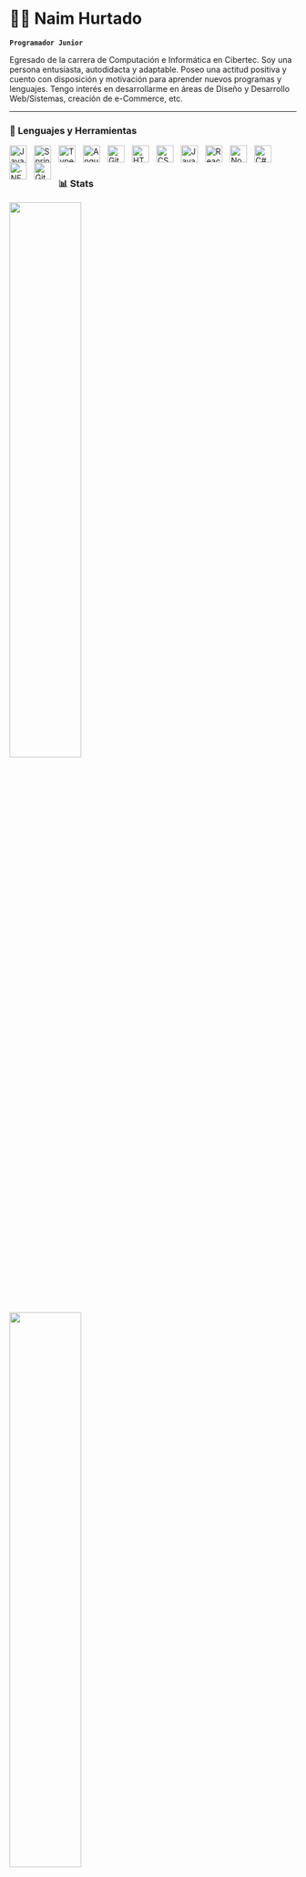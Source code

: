 # 👨‍💻  Naim Hurtado

**`Programador Junior`**

Egresado de la carrera de Computación e Informática en Cibertec. Soy una persona entusiasta, autodidacta y adaptable. Poseo una actitud positiva y cuento con disposición y motivación para aprender nuevos programas y lenguajes. Tengo interés en desarrollarme en áreas de Diseño y Desarrollo Web/Sistemas, creación de e-Commerce, etc.

---

### 🧰 Lenguajes y Herramientas

<img align="left" alt="Java" width="30px" style="padding-right:10px;" src="https://cdn.jsdelivr.net/gh/devicons/devicon/icons/java/java-original.svg"/>
<img align="left" alt="Spring" width="30px" style="padding-right:10px;" src="https://cdn.jsdelivr.net/gh/devicons/devicon/icons/spring/spring-original.svg" />
<img align="left" alt="TypeScript" width="30px" style="padding-right:10px;" src="https://cdn.jsdelivr.net/gh/devicons/devicon/icons/typescript/typescript-plain.svg" />
<img align="left" alt="Angular" width="30px" style="padding-right:10px;" src="https://cdn.jsdelivr.net/gh/devicons/devicon/icons/angularjs/angularjs-plain.svg" />
<img align="left" alt="Git" width="30px" style="padding-right:10px;" src="https://cdn.jsdelivr.net/gh/devicons/devicon/icons/git/git-original.svg" />
<img align="left" alt="HTML" width="30px" style="padding-right:10px;" src="https://cdn.jsdelivr.net/gh/devicons/devicon/icons/html5/html5-plain.svg" />
<img align="left" alt="CSS" width="30px" style="padding-right:10px;" src="https://cdn.jsdelivr.net/gh/devicons/devicon/icons/css3/css3-plain.svg" />
<img align="left" alt="JavaScript" width="30px" style="padding-right:10px;" src="https://cdn.jsdelivr.net/gh/devicons/devicon/icons/javascript/javascript-plain.svg" />
<img align="left" alt="React" width="30px" style="padding-right:10px;" src="https://cdn.jsdelivr.net/gh/devicons/devicon/icons/react/react-original.svg" />
<img align="left" alt="NodeJS" width="30px" style="padding-right:10px;" src="https://cdn.jsdelivr.net/gh/devicons/devicon/icons/nodejs/nodejs-original.svg" />
<img align="left" alt="C#" width="30px" style="padding-right:10px;" src="https://cdn.jsdelivr.net/gh/devicons/devicon/icons/cplusplus/cplusplus-line.svg" />
<img align="left" alt=".NET" width="30px" style="padding-right:10px;" src="https://cdn.jsdelivr.net/gh/devicons/devicon/icons/gradle/gradle-plain.svg" />
<img align="left" alt="GitHub" width="30px" style="padding-right:10px;" src="https://cdn.jsdelivr.net/gh/devicons/devicon/icons/github/github-original.svg" />
<br />

#

### 📊 Stats

<img height="50%" width="auto%" src = "https://github-readme-stats.vercel.app/api?username=impalatore&show_icons=true&theme=gruvbox"> <img height="50%" width="auto%" src = "https://github-readme-stats.vercel.app/api/top-langs/?username=impalatore&layout=compact&theme=gruvbox&hide=css,javascript">
